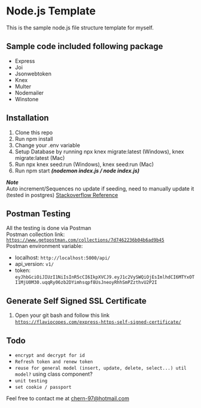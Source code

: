 # Node.js Template
This is the sample node.js file structure template for myself. 

## Sample code included following package
- Express
- Joi
- Jsonwebtoken
- Knex
- Multer
- Nodemailer
- Winstone

## Installation
1. Clone this repo
2. Run npm install
3. Change your .env variable
4. Setup Database by running npx knex migrate:latest (Windows), knex migrate:latest (Mac)
3. Run npx knex seed:run (Windows), knex seed:run (Mac)
3. Run npm start ***(nodemon index.js / node index.js)***

***Note*** \
Auto increment/Sequences no update if seeding, need to manually update it (tested in postgres) 
[Stackoverflow Reference](https://stackoverflow.com/questions/8745051/postgres-manually-alter-sequence)

## Postman Testing
All the testing is done via Postman \
Postman collection link: [`https://www.getpostman.com/collections/7d7462236b04b6ad9b45`](https://www.getpostman.com/collections/7d7462236b04b6ad9b45) \
Postman environment variable:
- localhost: `http://localhost:5000/api/`
- api_version: `v1/`
- token: `eyJhbGciOiJIUzI1NiIsInR5cCI6IkpXVCJ9.eyJ1c2VySWQiOjEsImlhdCI6MTYxOTI1MjU0M30.uqqRy06zb2DYimhsqpf8UsJneoyRhhSmPZzthvU2P2I`

## Generate Self Signed SSL Certificate
1. Open your git bash and follow this link [`https://flaviocopes.com/express-https-self-signed-certificate/`](https://flaviocopes.com/express-https-self-signed-certificate/)

## Todo
- `encrypt and decrypt for id`
- `Refresh token and renew token`
- `reuse for general model (insert, update, delete, select...) util model?` using class component?
- `unit testing`
- `set cookie / passport`

Feel free to contact me at chern-97@hotmail.com
